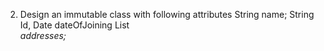 2. Design an immutable class with following attributes 
String name; 
String Id, 
Date dateOfJoining 
List<Address> addresses; 
